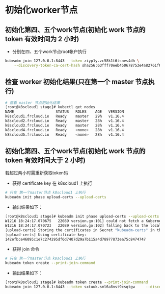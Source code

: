# 初始化worker节点

## 初始化第四、五个work节点(初始化 work 节点的 token 有效时间为 2 小时)

+ 分别在四、五个work节点root帐户执行
``` bash
kubeadm join 127.0.0.1:8443 --token ziyp1y.zc58k1t6tsnes4dh \
    --discovery-token-ca-cert-hash sha256:63fff70eeb450678753e4a82761f09c864edc73d0b14efd30fff38673b6d7c64
```

## 检查 worker 初始化结果(只在第一个 master 节点执行)
``` bash
# 查看 master 节点初始化结果
[root@k8scloud1 stage]# kubectl get nodes
NAME                   STATUS   ROLES    AGE   VERSION
k8scloud1.frcloud.io   Ready    master   29h   v1.16.4
k8scloud2.frcloud.io   Ready    master   28h   v1.16.4
k8scloud3.frcloud.io   Ready    master   28h   v1.16.4
k8scloud4.frcloud.io   Ready    <none>   28h   v1.16.4
k8scloud5.frcloud.io   Ready    <none>   28h   v1.16.4
```

## 初始化第四、五个work节点(初始化 work 节点的 token 有效时间大于 2 小时)
若超过两小时需重新获取token码
+ 获得 certificate key
在 k8scloud1 上执行
```bash
# 只在 第一个master节点 k8scloud1 上执行
kubeadm init phase upload-certs --upload-certs
```
+ 输出结果如下：
```bash
[root@k8scloud1 stage]# kubeadm init phase upload-certs --upload-certs
W1216 18:24:17.070675   22089 version.go:101] could not fetch a Kubernetes version from the internet: unable to get URL "https://dl.k8s.io/release/stable-1.txt": Get https://dl.k8s.io/release/stable-1.txt: net/http: request canceled while waiting for connection (Client.Timeout exceeded while awaiting headers)
W1216 18:24:17.070723   22089 version.go:102] falling back to the local client version: v1.16.4
[upload-certs] Storing the certificates in Secret "kubeadm-certs" in the "kube-system" Namespace
[upload-certs] Using certificate key:
142efbce46095c1e7c274295df6d7407d29a7b115a4d78977873ea75c8474747
```

+ 获得 join 命令
```bash
# 只在 第一个master节点 k8scloud1 上执行
kubeadm token create --print-join-command
```

+ 输出结果如下：
```bash
[root@k8scloud1 stage]# kubeadm token create --print-join-command
kubeadm join 127.0.0.1:8443 --token sxtuuk.sml6a8nst9csqtgw     --discovery-token-ca-cert-hash sha256:63fff70eeb450678753e4a82761f09c864edc73d0b14efd30fff38673b6d7c64
```


